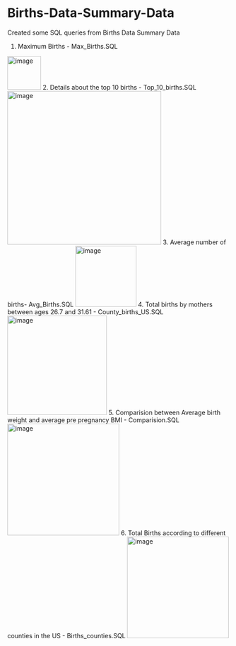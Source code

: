 # Births-Data-Summary-Data
Created some SQL queries from Births Data Summary Data

1. Maximum Births - Max_Births.SQL
<img width="76" alt="image" src="https://user-images.githubusercontent.com/100853249/156702917-bf489c7b-a85e-4d63-ba8a-eaffb8a835a5.png">
2. Details about the top 10 births - Top_10_births.SQL
<img width="348" alt="image" src="https://user-images.githubusercontent.com/100853249/156707583-c7779ca3-ea4b-42f8-88d4-db8502145d69.png">
3. Average number of births- Avg_Births.SQL
<img width="138" alt="image" src="https://user-images.githubusercontent.com/100853249/156758159-094a07f5-4ce2-43ee-bd25-bf7fa0bcf946.png">
4. Total births by mothers between ages 26.7 and 31.61 - County_births_US.SQL
  <img width="225" alt="image" src="https://user-images.githubusercontent.com/100853249/156760343-23e38c5d-a082-4d3e-8f1f-adb9f5d113e0.png">
5. Comparision between Average birth weight and average pre pregnancy BMI - Comparision.SQL
<img width="253" alt="image" src="https://user-images.githubusercontent.com/100853249/156765755-37041d38-14e9-4e85-b7d8-a30333f5a184.png">
6. Total Births according to different counties in the US - Births_counties.SQL
<img width="230" alt="image" src="https://user-images.githubusercontent.com/100853249/156768769-0b0bff58-53bb-4d37-bc7b-6537e3c69ca0.png">

